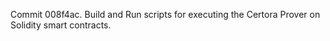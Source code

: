 Commit 008f4ac.                    Build and Run scripts for executing the Certora Prover on Solidity smart contracts.